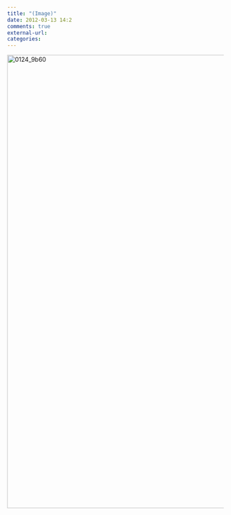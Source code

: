 ```yaml
---
title: "(Image)"
date: 2012-03-13 14:2
comments: true
external-url:
categories:
---
```

[<img src="http://c.asset.soup.io/asset/3009/0124_9b60.jpeg" width="1365" height="1055" alt="0124_9b60" />][1]

  [1]: http://a.yfrog.com/img619/9513/6wimtb.jpg
